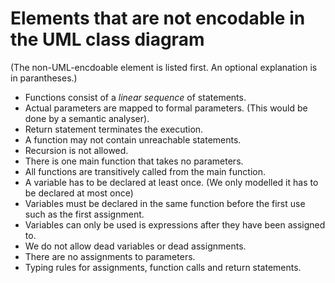 # Elements that are not encodable in the UML class diagram

(The non-UML-encdoable element is listed first. An optional explanation is in parantheses.)

- Functions consist of a *linear sequence* of statements.
- Actual parameters are mapped to formal parameters. (This would be done by a semantic analyser).
- Return statement terminates the execution.
- A function may not contain unreachable statements.
- Recursion is not allowed.
- There is one main function that takes no parameters.
- All functions are transitively called from the main function.
- A variable has to be declared at least once. (We only modelled it has to be declared at most once)
- Variables must be declared in the same function before the first use such as the first assignment.
- Variables can only be used is expressions after they have been assigned to.
- We do not allow dead variables or dead assignments.
- There are no assignments to parameters.
- Typing rules for assignments, function calls and return statements.
